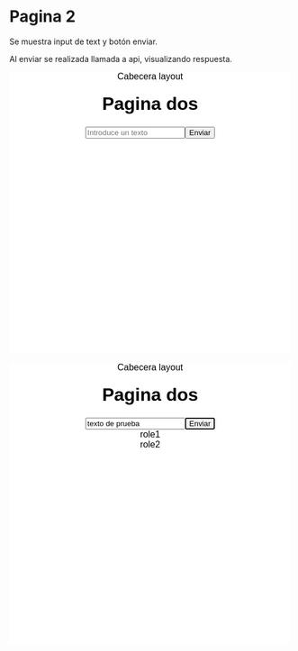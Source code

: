 # Pagina 2

Se muestra input de text y botón enviar.

Al enviar se realizada llamada a api, visualizando respuesta.

![Main](./../../cypress/screenshots/main/Main.test.cy.tsx/main/navigate-two.png "Two")

![Main](./../../cypress/screenshots/two/Two.test.cy.tsx/two/display-response.png "Two")
